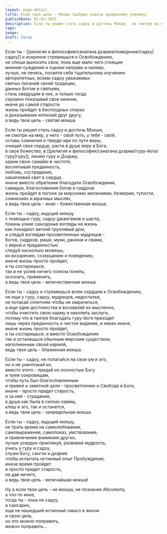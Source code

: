 ```yaml
---
layout: page-detail
title: Если твоя цель - Мокша (добрые советы преданному ученику)
publishDate: 01-01-2025
description: Если ты решил стать садху и достичь Мокши,  не смотри на мир, у него - свой путь, у тебя - свой,  оставь сомнения и твердо иди по пути веры,  очищай свое сердце, расти в душе веру в Бога,   в свое божество...
tags:
image:
draft: false
---
```

Если ты - [[религия и философия/санатана дхарма/поведение/садху|садху]] и искренне стремишься к Освобождению,  
не спеши выносить свои, пока еще мало чего стоящие  
 мнения-суждения и оценки направо и налево,  
лучше, не ленясь, посвяти себя тщательному изучению   
авторитетных, всеми садху уважаемых  
 святых писаний своей традиции,   
данных Богом и святыми,  
стань сведущим в них, и только тогда   
скромно показывай свое мнение,  
иначе до самой старости   
жизнь пройдет в бесплодных спорах   
и доказывании иллюзий друг другу,  
а ведь твоя цель - святая мокша.  
  
Если ты решил стать садху и достичь Мокши,  
не смотри на мир, у него - свой путь, у тебя - свой,  
оставь сомнения и твердо иди по пути веры,  
очищай свое сердце, расти в душе веру в Бога,   
в свое божество, в [[религия и философия/санатана дхарма/гуру-йога/гуру|гуру]], линию гуру и Дхарму,  
храни свою самайю в чистоте,  
воспитывай преданность,  
любовь, сострадание,  
накапливай свет в сердце,  
иначе вместо обретения благодати Освобождения,  
самадхи, благословения богов и сиддхов  
жизнь пройдет в погоне за мирскими желаниями, безверии, тупости,  
сомнениях и мрачных мыслях,  
а ведь твоя цель - иная - божественная мокша.  
  
Если ты - садху, ищущий мокшу  
с помощью гуру, садху-джангамов и шастр,  
покинь узкие сансарные взгляды на жизнь  
как покидают ветхий трухлявый дом,  
и следуй взглядам просветленных мудрецов -   
богов, сиддхов, риши, муни, джняни и свами,  
с верой и преданностью  
 следуй насколько можешь,  
их воззрению, созерцанию и поведению,   
иначе жизнь просто пройдет,   
а ты состаришься,   
так и не успев ничего толком понять,  
осознать, применить,  
а ведь твоя цель - величественная мокша.  
  
Если ты - садху и стремишься всем сердцем к Освобождению,   
не ищи у гуру, садху, мудрецов, недостатки,   
не потакай сплетням чтобы не омрачиться,   
а ищи одни достоинства и восхваляй их мысленно,   
чтобы очистить свою карму и накопить заслуги,   
потому что в тантре благодать гуру-йоги приходит   
лишь через преданность и чистое видение, и никак иначе,   
иначе жизнь просто пройдет,   
а ты состаришься, и вместо Освобождения   
так и останешься обычным мирским существом,   
наполненным своей кармой,   
ведь твоя цель - блаженная мокша.  
  
Если ты - садху, не полагайся на свои ум и эго,   
но и не уничтожай их,  
вместо этого - предай их полностью Богу  
и трем сокровищам,  
чтобы путь был благословленным  
и привел к заветной цели - просветлению и Свободе в Боге,  
иначе - просто придет старость,   
и за ней - страдания,  
 а душа как была в силках кармы,  
клеш и эго, так и останется,  
а ведь твоя цель - запредельная мокша.  
  
Если ты - садху, ищущий мокшу,  
не трать время на самолюбование,   
самовыражение, самопоказ, умствование,  
и привлечение внимания других,  
лучше усердно практикуй, развивай мудрость,   
учись у гуру и садху,  
служи Богу, сангхе и дхарме  
 чтобы испытать истинный опыт Пробуждения,  
иначе время пройдет  
и просто придет старость,  
не дав ничего,  
а ведь твоя цель - величайшая мокша!  
  
Ну а если твоя цель - не мокша, не познание Абсолюта,  
а что-то иное,  
тогда ты - пока не садху,  
а сансарин,  
еще не нашедший истинный смысл в жизни   
и свою цель,  
но это можно поправить,  
можно поправить...
  
  
